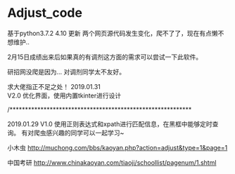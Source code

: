 # Adjust_code
基于python3.7.2
4.10 更新
两个网页源代码发生变化，爬不了了，现在有点懒不想维护..

2月15日成绩出来后如果真的有调剂这方面的需求可以尝试一下此软件。

研招网没爬是因为...
对调剂同学太不友好。

求大佬指正不足之处！
2019.01.31  
V2.0 
优化界面，使用内置tkinter进行设计

/***********************************************************

2019.01.29
V1.0 
使用正则表达式和xpath进行匹配信息，在黑框中能够定时查询。
有对爬虫感兴趣的同学可以一起学习~

小木虫 http://muchong.com/bbs/kaoyan.php?action=adjust&type=1&page=1

中国考研 http://www.chinakaoyan.com/tiaoji/schoollist/pagenum/1.shtml
